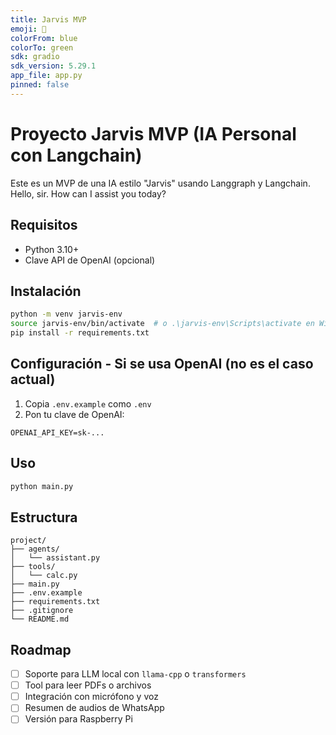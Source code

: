 ```yaml
---
title: Jarvis MVP
emoji: 🤖
colorFrom: blue
colorTo: green
sdk: gradio
sdk_version: 5.29.1
app_file: app.py
pinned: false
---
```


# Proyecto Jarvis MVP (IA Personal con Langchain)

Este es un MVP de una IA estilo "Jarvis" usando Langgraph y Langchain.
Hello, sir. How can I assist you today?

## Requisitos
- Python 3.10+
- Clave API de OpenAI (opcional)

## Instalación
```bash
python -m venv jarvis-env
source jarvis-env/bin/activate  # o .\jarvis-env\Scripts\activate en Windows
pip install -r requirements.txt
```

## Configuración - Si se usa OpenAI (no es el caso actual)
1. Copia `.env.example` como `.env`
2. Pon tu clave de OpenAI:
```
OPENAI_API_KEY=sk-...
```

## Uso
```bash
python main.py
```

## Estructura
```
project/
├── agents/
│   └── assistant.py
├── tools/
│   └── calc.py
├── main.py
├── .env.example
├── requirements.txt
├── .gitignore
└── README.md
```

## Roadmap
- [ ] Soporte para LLM local con `llama-cpp` o `transformers`
- [ ] Tool para leer PDFs o archivos
- [ ] Integración con micrófono y voz
- [ ] Resumen de audios de WhatsApp
- [ ] Versión para Raspberry Pi
